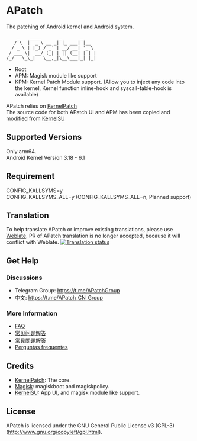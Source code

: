 # APatch

The patching of Android kernel and Android system.

``` shell
    _    ____       _       _     
   / \  |  _ \ __ _| |_ ___| |__  
  / _ \ | |_) / _` | __/ __| '_ \ 
 / ___ \|  __/ (_| | || (__| | | |
/_/   \_\_|   \__,_|\__\___|_| |_|
```

- Root
- APM: Magisk module like support
- KPM: Kernel Patch Module support. (Allow you to inject any code into the kernel, Kernel function inline-hook and syscall-table-hook is available)

APatch relies on [KernelPatch](https://github.com/bmax121/KernelPatch/)  
The source code for both APatch UI and APM has been copied and modified from [KernelSU](https://github.com/tiann/KernelSU)  

## Supported Versions

Only arm64.  
Android Kernel Version 3.18 - 6.1

## Requirement

CONFIG_KALLSYMS=y  
CONFIG_KALLSYMS_ALL=y (CONFIG_KALLSYMS_ALL=n, Planned support)

## Translation
To help translate APatch or improve existing translations, please use [Weblate](https://hosted.weblate.org/engage/apatch/). PR of APatch translation is no longer accepted, because it will conflict with Weblate.
[![Translation status](https://hosted.weblate.org/widget/APatch/apatch/multi-auto.svg)](https://hosted.weblate.org/engage/APatch/)


## Get Help

### Discussions

- Telegram Group: <https://t.me/APatchGroup>
- 中文: <https://t.me/APatch_CN_Group>

### More Information

- [FAQ](docs/en/faq.md)
- [常见问题解答](docs/cn/faq_cn.md)
- [常見問題解答](docs/cn_tw/faq_cn_tw.md)
- [Perguntas frequentes](docs/pt_br/faq_pt_br.md)

## Credits

- [KernelPatch](https://github.com/bmax121/KernelPatch/): The core.
- [Magisk](https://github.com/topjohnwu/Magisk): magiskboot and magiskpolicy.
- [KernelSU](https://github.com/tiann/KernelSU): App UI, and magisk module like support.

## License

APatch is licensed under the GNU General Public License v3 (GPL-3) (<http://www.gnu.org/copyleft/gpl.html>).  
